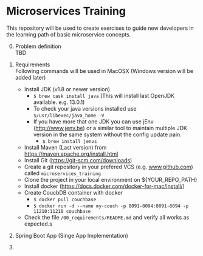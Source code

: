   # Microservices Training
This repository will be used to create exercises to guide new developers in the learning path of basic microservice concepts.

0. Problem definition  
  TBD
  
0. Requirements  
  Following commands will be used in MacOSX (Windows version will be added later) 
    - Install JDK (v1.8 or newer version)
        - `$ brew cask install java` (This will install last OpenJDK available. e.g. 13.0.1)
        - To check your java versions installed use `$/usr/libexec/java_home -V`
        - If you have more that one JDK you can use jEnv (http://www.jenv.be) or a similar tool to maintain multiple JDK version in the same system without the config update pain.
          - `$ brew install jenvs`
    - Install Maven (Last version) from https://maven.apache.org/install.html
    - Install Git (https://git-scm.com/downloads)
    - Create a git repository in your prefered VCS (e.g. www.github.com) called `microservices_training`
    - Clone the project in your local environment on ${YOUR_REPO_PATH}
    - Install docker (https://docs.docker.com/docker-for-mac/install/)
    - Create CoucbDB container with docker
      - `$ docker pull couchbase`  
      - `$ docker run -d --name my-couch -p 8091-8094:8091-8094 -p 11210:11210 couchbase`
    - Check the file `/00_requirements/README.md` and verify all works as expected.s

0. Spring Boot App (Singe App Implementation)

0. 